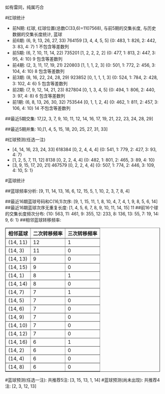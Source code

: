 <!-- 
.. title: 双色球2015103期(2015-09-03)数据分析报告
.. slug: slott-2015103-2015-09-03-report
.. date: 2015-09-04 08:00:00 UTC+08:00
.. tags: Lottery
.. link: 
.. description: 
.. type: text
-->

如有雷同，纯属巧合

<!-- TEASER_END-->

#红球统计

- 前N期: 红球, 红球位置(总数C(33,6)=1107568), 与前5期的交集长度, 与历史数据的交集长度统计, 蓝球
- 前6期: (6, 9, 13, 26, 27, 33) 764159 [3, 4, 4, 5, 5] {0: 483, 1: 826, 2: 442, 3: 83, 4: 7} 1 不包含等差数列
- 前5期: (6, 7, 10, 11, 14, 22) 735201 [1, 2, 2, 2, 2] {0: 477, 1: 813, 2: 447, 3: 95, 4: 10} 9 包含等差数列
- 前4期: (2, 3, 11, 17, 19, 21) 220803 [1, 1, 1, 2, 3] {0: 501, 1: 772, 2: 456, 3: 104, 4: 10} 8 包含等差数列
- 前3期: (8, 16, 22, 24, 28, 29) 923852 [0, 1, 1, 1, 3] {0: 524, 1: 784, 2: 428, 3: 102, 4: 6} 5 包含等差数列
- 前2期: (7, 9, 12, 14, 21, 23) 827804 [0, 1, 3, 4, 5] {0: 494, 1: 806, 2: 440, 3: 97, 4: 8} 6 包含等差数列
- 前1期: (6, 8, 13, 26, 30, 32) 753544 [0, 1, 1, 2, 4] {0: 462, 1: 811, 2: 457, 3: 106, 4: 10} 14 不包含等差数列

##最近5期交集:
17,[2, 3, 7, 9, 10, 11, 12, 14, 16, 17, 19, 21, 22, 23, 24, 28, 29]

##最近5期并集:
10,[1, 4, 5, 15, 18, 20, 25, 27, 31, 33]

#红球预测(任选一注)

- [4, 14, 16, 23, 24, 33] 618384 [0, 2, 4, 4, 4] {0: 541, 1: 779, 2: 427, 3: 93, 4: 7}
- [1, 2, 5, 7, 11, 12] 8138 [0, 2, 2, 4, 4] {0: 482, 1: 801, 2: 465, 3: 89, 4: 10}
- [3, 9, 15, 17, 20, 21] 467579 [0, 2, 2, 4, 4] {0: 507, 1: 774, 2: 446, 3: 109, 4: 10, 5: 1}

#蓝球统计

##蓝球频率分析:
[9, 11, 14, 13, 16, 6, 12, 15, 5, 1, 10, 2, 3, 7, 8, 4]

##最近16期蓝球号码和C(16,1)次序:
[9, 1, 15, 11, 1, 8, 10, 4, 7, 4, 1, 9, 8, 5, 6, 14]
##最近16期蓝球次序无重复长度:
[1, 4, 5, 6, 7, 8, 9, 10, 11, 14, 15] 11
##前16个球的交集长度频次分布:
{10: 563, 11: 461, 9: 355, 12: 233, 8: 136, 13: 55, 7: 19, 14: 9, 6: 1}
##相邻蓝球转移频率:
<table border="1" class="table table-striped dataframe">
  <thead>
    <tr style="text-align: right;">
      <th>相邻蓝球</th>
      <th>二次转移频率</th>
      <th>三次转移频率</th>
    </tr>
  </thead>
  <tbody>
    <tr>
      <td>(14, 11)</td>
      <td>12</td>
      <td>1</td>
    </tr>
    <tr>
      <td>(14, 3)</td>
      <td>11</td>
      <td>0</td>
    </tr>
    <tr>
      <td>(14, 13)</td>
      <td>9</td>
      <td>0</td>
    </tr>
    <tr>
      <td>(14, 15)</td>
      <td>9</td>
      <td>0</td>
    </tr>
    <tr>
      <td>(14, 1)</td>
      <td>8</td>
      <td>1</td>
    </tr>
    <tr>
      <td>(14, 14)</td>
      <td>8</td>
      <td>0</td>
    </tr>
    <tr>
      <td>(14, 7)</td>
      <td>7</td>
      <td>1</td>
    </tr>
    <tr>
      <td>(14, 5)</td>
      <td>7</td>
      <td>0</td>
    </tr>
    <tr>
      <td>(14, 6)</td>
      <td>7</td>
      <td>0</td>
    </tr>
    <tr>
      <td>(14, 9)</td>
      <td>7</td>
      <td>0</td>
    </tr>
    <tr>
      <td>(14, 10)</td>
      <td>7</td>
      <td>0</td>
    </tr>
    <tr>
      <td>(14, 12)</td>
      <td>7</td>
      <td>0</td>
    </tr>
    <tr>
      <td>(14, 16)</td>
      <td>6</td>
      <td>1</td>
    </tr>
    <tr>
      <td>(14, 2)</td>
      <td>6</td>
      <td>0</td>
    </tr>
    <tr>
      <td>(14, 4)</td>
      <td>6</td>
      <td>0</td>
    </tr>
    <tr>
      <td>(14, 8)</td>
      <td>6</td>
      <td>0</td>
    </tr>
  </tbody>
</table>
#蓝球预测(任选一注):
共推荐5注: [3, 15, 13, 1, 14]
#蓝球预测(尚未出现):
共推荐4注: [2, 3, 12, 13]

